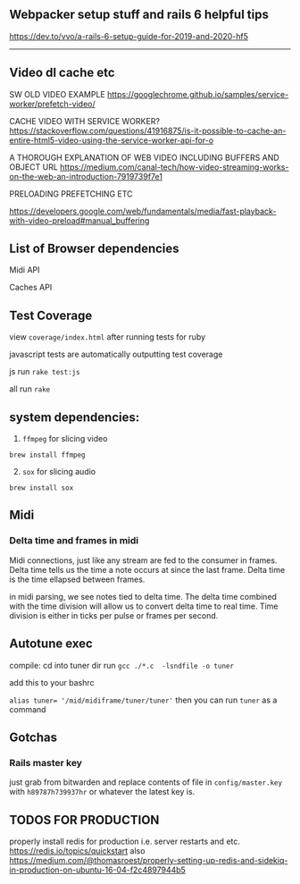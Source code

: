 

## Webpacker setup stuff and rails 6 helpful tips 

https://dev.to/vvo/a-rails-6-setup-guide-for-2019-and-2020-hf5

--------

## Video dl cache etc 

SW OLD VIDEO EXAMPLE
https://googlechrome.github.io/samples/service-worker/prefetch-video/

CACHE VIDEO WITH SERVICE WORKER? 
https://stackoverflow.com/questions/41916875/is-it-possible-to-cache-an-entire-html5-video-using-the-service-worker-api-for-o

A THOROUGH EXPLANATION OF WEB VIDEO INCLUDING BUFFERS AND OBJECT URL 
https://medium.com/canal-tech/how-video-streaming-works-on-the-web-an-introduction-7919739f7e1

PRELOADING PREFETCHING ETC 

https://developers.google.com/web/fundamentals/media/fast-playback-with-video-preload#manual_buffering


## List of Browser dependencies

Midi API 

Caches API 

## Test Coverage 

view `coverage/index.html` after running tests for ruby

javascript tests are automatically outputting test coverage 

js run 
`rake test:js`

all run 
`rake`


## system dependencies:

1. `ffmpeg` for slicing video 

`brew install ffmpeg`

2. `sox` for slicing audio 

`brew install sox`


## Midi 

### Delta time and frames in midi 

Midi connections, just like any stream are fed to the consumer in frames. Delta time tells us the time a note occurs at since the last frame. Delta time is the time ellapsed between frames. 

in midi parsing, we see notes tied to delta time. The delta time combined with the time division will allow us to convert delta time to real time. Time division is either in ticks per pulse or frames per second.

## Autotune exec

compile: 
cd into tuner dir 
run 
`gcc ./*.c  -lsndfile -o tuner`

add this to your bashrc

`alias tuner= '/mid/midiframe/tuner/tuner'`
then you can run `tuner` as a command 



## Gotchas

### Rails master key

just grab from bitwarden and replace contents of file in `config/master.key`
with `h89787h739937hr` or whatever the latest key is. 

## TODOS FOR PRODUCTION

properly install redis for production i.e. server restarts and etc. 
https://redis.io/topics/quickstart 
also 
https://medium.com/@thomasroest/properly-setting-up-redis-and-sidekiq-in-production-on-ubuntu-16-04-f2c4897944b5
